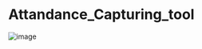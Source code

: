 # Attandance_Capturing_tool
![image](https://user-images.githubusercontent.com/60580813/164604347-db9fcd93-1abb-407b-bb7e-44bb897f75b7.png)
